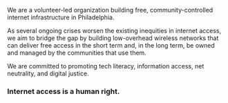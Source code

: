 We are a volunteer-led organization building free, community-controlled internet infrastructure in Philadelphia. 

As several ongoing crises worsen the existing inequities in internet access, we aim to bridge the gap by building low-overhead wireless networks that can deliver free access in the short term and, in the long term, be owned and managed by the communities that use them.

We are committed to promoting tech literacy, information access, net neutrality, and digital justice.

### Internet access is a human right.
   